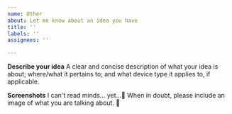 ```yaml
---
name: Other
about: Let me know about an idea you have
title: ''
labels: ''
assignees: ''

---
```


**Describe your idea**
A clear and concise description of what your idea is about;
where/what it pertains to;
and what device type it applies to, if applicable.

**Screenshots**
I can't read minds... yet...🔮
When in doubt, please include an image of what you are talking about. 🙂
